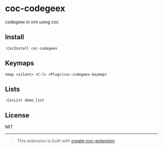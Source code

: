 # coc-codegeex

codegeex in vim using coc

## Install

`:CocInstall coc-codegeex`

## Keymaps

`nmap <silent> <C-l> <Plug>(coc-codegeex-keymap)`

## Lists

`:CocList demo_list`

## License

MIT

---

> This extension is built with [create-coc-extension](https://github.com/fannheyward/create-coc-extension)
